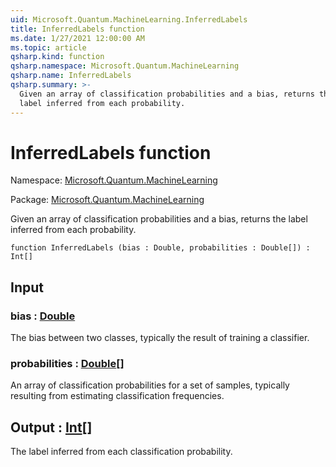 ```yaml
---
uid: Microsoft.Quantum.MachineLearning.InferredLabels
title: InferredLabels function
ms.date: 1/27/2021 12:00:00 AM
ms.topic: article
qsharp.kind: function
qsharp.namespace: Microsoft.Quantum.MachineLearning
qsharp.name: InferredLabels
qsharp.summary: >-
  Given an array of classification probabilities and a bias, returns the
  label inferred from each probability.
---
```


# InferredLabels function

Namespace: [Microsoft.Quantum.MachineLearning](xref:Microsoft.Quantum.MachineLearning)

Package: [Microsoft.Quantum.MachineLearning](https://nuget.org/packages/Microsoft.Quantum.MachineLearning)


Given an array of classification probabilities and a bias, returns thelabel inferred from each probability.

```qsharp
function InferredLabels (bias : Double, probabilities : Double[]) : Int[]
```


## Input

### bias : [Double](xref:microsoft.quantum.lang-ref.double)

The bias between two classes, typically the result of training aclassifier.


### probabilities : [Double](xref:microsoft.quantum.lang-ref.double)[]

An array of classification probabilities for a set of samples, typicallyresulting from estimating classification frequencies.



## Output : [Int](xref:microsoft.quantum.lang-ref.int)[]

The label inferred from each classification probability.